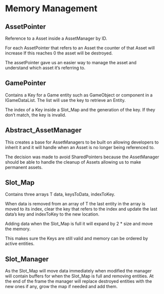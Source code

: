 # Memory Management

## AssetPointer<T>

Reference to a Asset inside a AssetManager by ID.

For each AssetPointer that refers to an Asset the counter of that Asset will increase If this reaches 0 the asset will be destroyed.

The assetPointer gave us an easier way to manage the asset and understand which asset it’s referring to.

## GamePointer<T>

Contains a Key for a Game entity such as GameObject or component in a IGameDataList. The list will use the key to retrieve an Entity.

The index of a Key inside a Slot_Map and the generation of the key. If they don’t match, the key is invalid.

## Abstract_AssetManager<T>

This creates a base for AssetManagers to be built on allowing developers to inherit it and it will handle when an Asset is no longer being referenced to.

The decision was made to avoid SharedPointers because the AssetManager should be able to handle the cleanup of Assets allowing us to make permanent assets.

## Slot_Map<T>

Contains three arrays T data, keysToData, indexToKey. 

When data is removed from an array of T the last entity in the array is moved to its index, clear the key that refers to the index and update the last data’s key and indexToKey to the new location. 

Adding data when the Slot_Map is full it will expand by 2 * size and move the memory.

This makes sure the Keys are still valid and memory can be ordered by active entities.

## Slot_Manager<T>

As the Slot_Map will move data immediately when modified the manager will contain buffers for when the Slot_Map is full and removing entities. At the end of the frame the manager will replace destroyed entities with the new ones if any, grow the map if needed and add them.
